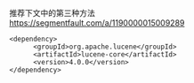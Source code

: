 推荐下文中的第三种方法    
https://segmentfault.com/a/1190000015009289    
```
<dependency>
      <groupId>org.apache.lucene</groupId>
      <artifactId>lucene-core</artifactId>
      <version>4.0.0</version>
</dependency>
```
